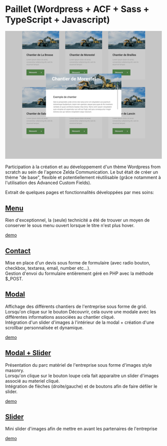 # Paillet (Wordpress + ACF + Sass + TypeScript + Javascript)

![Screenshot](screenshot.png)

Participation à la création et au développement d'un thème Wordpress from scratch au sein de l'agence Zelda Communication. Le but était de créer un thème "de base", flexible et potentiellement réutilisable (grâce notamment à l'utilisation des Advanced Custom Fields).

Extrait de quelques pages et fonctionnalités développées par mes soins:

## [Menu](https://github.com/idrissdiakite/paillet-wordpress/tree/main/Menu)

Rien d'exceptionnel, la (seule) technicité a été de trouver un moyen de conserver le sous menu ouvert lorsque le titre n'est plus hover.

[demo](https://drive.google.com/file/d/1l-UCgMKwm_zuN-plTjGwKr8sf_3aaY8v)

## [Contact](https://github.com/idrissdiakite/paillet-wordpress/tree/main/Contact)

Mise en place d'un devis sous forme de formulaire (avec radio bouton, checkbox, textarea, email, number etc...).  
Gestion d'envoi du formulaire entièrement géré en PHP avec la méthode $\_POST.

## [Modal](https://github.com/idrissdiakite/paillet-wordpress/tree/main/Modal)

Affichage des différents chantiers de l'entreprise sous forme de grid.  
Lorsqu'on clique sur le bouton Découvrir, cela ouvre une modale avec les différentes informations associées au chantier cliqué.  
Intégration d'un slider d'images à l'intérieur de la modal + création d'une scrollbar personnalisée et dynamique.

[demo](https://drive.google.com/file/d/1V5Z5cy6Tiuerrsw6LfzCUaQNMcHDDdEE)

## [Modal + Slider](https://github.com/idrissdiakite/paillet-wordpress/tree/main/Modal%20%2B%20Slider)

Présentation du parc matériel de l'entreprise sous forme d'images style masonry.  
Lorsqu'on clique sur le bouton loupe cela fait apparaitre un slider d'images associé au materiel cliqué.  
Intégration de flèches (droite/gauche) et de boutons afin de faire défiler le slider.

[demo](https://drive.google.com/file/d/1lA1zsR5ie58lftalMt_NGxeYU-39iAd3)

## [Slider](https://github.com/idrissdiakite/paillet-wordpress/tree/main/Slider)

Mini slider d'images afin de mettre en avant les partenaires de l'entreprise

[demo](https://drive.google.com/file/d/15-C6DHluiOAtnM5FXbUJfEkVsBJZ666T)
